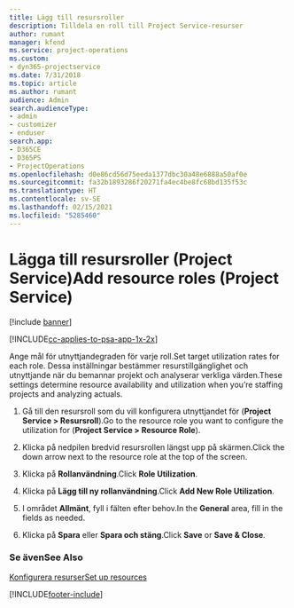 ```yaml
---
title: Lägg till resursroller
description: Tilldela en roll till Project Service-resurser
author: rumant
manager: kfend
ms.service: project-operations
ms.custom:
- dyn365-projectservice
ms.date: 7/31/2018
ms.topic: article
ms.author: rumant
audience: Admin
search.audienceType:
- admin
- customizer
- enduser
search.app:
- D365CE
- D365PS
- ProjectOperations
ms.openlocfilehash: d0e86cd56d75eeda1377dbc30a48e6888a50af0e
ms.sourcegitcommit: fa32b1893286f20271fa4ec4be8fc68bd135f53c
ms.translationtype: HT
ms.contentlocale: sv-SE
ms.lasthandoff: 02/15/2021
ms.locfileid: "5285460"
---
```

# <a name="add-resource-roles-project-service"></a><span data-ttu-id="5cf7d-103">Lägga till resursroller (Project Service)</span><span class="sxs-lookup"><span data-stu-id="5cf7d-103">Add resource roles (Project Service)</span></span>

[!include [banner](../includes/psa-now-project-operations.md)]

[!INCLUDE[cc-applies-to-psa-app-1x-2x](../includes/cc-applies-to-psa-app-1x-2x.md)]

<span data-ttu-id="5cf7d-104">Ange mål för utnyttjandegraden för varje roll.</span><span class="sxs-lookup"><span data-stu-id="5cf7d-104">Set target utilization rates for each role.</span></span> <span data-ttu-id="5cf7d-105">Dessa inställningar bestämmer resurstillgänglighet och utnyttjande när du bemannar projekt och analyserar verkliga värden.</span><span class="sxs-lookup"><span data-stu-id="5cf7d-105">These settings determine resource availability and utilization when you’re staffing projects and analyzing actuals.</span></span>  
  
1.  <span data-ttu-id="5cf7d-106">Gå till den resursroll som du vill konfigurera utnyttjandet för (**Project Service > Resursroll**).</span><span class="sxs-lookup"><span data-stu-id="5cf7d-106">Go to the resource role you want to configure the utilization for (**Project Service > Resource Role**).</span></span>  
  
2.  <span data-ttu-id="5cf7d-107">Klicka på nedpilen bredvid resursrollen längst upp på skärmen.</span><span class="sxs-lookup"><span data-stu-id="5cf7d-107">Click the down arrow next to the resource role at the top of the screen.</span></span>  
  
3.  <span data-ttu-id="5cf7d-108">Klicka på **Rollanvändning**.</span><span class="sxs-lookup"><span data-stu-id="5cf7d-108">Click **Role Utilization**.</span></span>  
  
4.  <span data-ttu-id="5cf7d-109">Klicka på **Lägg till ny rollanvändning**.</span><span class="sxs-lookup"><span data-stu-id="5cf7d-109">Click **Add New Role Utilization**.</span></span>  
  
5.  <span data-ttu-id="5cf7d-110">I området **Allmänt**, fyll i fälten efter behov.</span><span class="sxs-lookup"><span data-stu-id="5cf7d-110">In the **General** area, fill in the fields as needed.</span></span>  
  
6.  <span data-ttu-id="5cf7d-111">Klicka på **Spara** eller **Spara och stäng**.</span><span class="sxs-lookup"><span data-stu-id="5cf7d-111">Click **Save** or **Save & Close**.</span></span>  
  
### <a name="see-also"></a><span data-ttu-id="5cf7d-112">Se även</span><span class="sxs-lookup"><span data-stu-id="5cf7d-112">See Also</span></span>  
 [<span data-ttu-id="5cf7d-113">Konfigurera resurser</span><span class="sxs-lookup"><span data-stu-id="5cf7d-113">Set up resources</span></span>](../psa/set-up-resources.md)


[!INCLUDE[footer-include](../includes/footer-banner.md)]